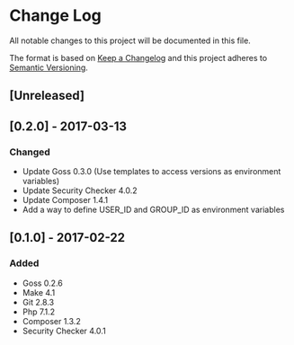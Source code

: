 # Change Log
All notable changes to this project will be documented in this file.

The format is based on [Keep a Changelog](http://keepachangelog.com/)
and this project adheres to [Semantic Versioning](http://semver.org/).

## [Unreleased]

## [0.2.0] - 2017-03-13
### Changed
- Update Goss 0.3.0 (Use templates to access versions as environment variables)
- Update Security Checker 4.0.2
- Update Composer 1.4.1
- Add a way to define USER_ID and GROUP_ID as environment variables

## [0.1.0] - 2017-02-22
### Added
- Goss 0.2.6
- Make 4.1
- Git 2.8.3
- Php 7.1.2
- Composer 1.3.2
- Security Checker 4.0.1
